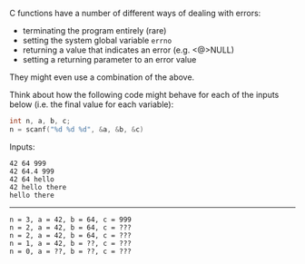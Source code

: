 C functions have a number of different ways of dealing with errors:

- terminating the program entirely (rare)
- setting the system global variable `errno`
- returning a value that indicates an error (e.g. <@>NULL)
- setting a returning parameter to an error value

They might even use a combination of the above.

Think about how the following code might behave for each of the inputs below (i.e. the final value for each variable):

```c
int n, a, b, c;
n = scanf("%d %d %d", &a, &b, &c)
```
Inputs:

    42 64 999
    42 64.4 999
    42 64 hello
    42 hello there
    hello there

----
    n = 3, a = 42, b = 64, c = 999
    n = 2, a = 42, b = 64, c = ???
    n = 2, a = 42, b = 64, c = ???
    n = 1, a = 42, b = ??, c = ???
    n = 0, a = ??, b = ??, c = ???
